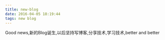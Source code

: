 ```yaml
---
title: new-blog
date: 2016-04-05 18:19:44
tags: new blog
---
```

Good news,新的Blog诞生,以后坚持写博客,分享技术,学习技术,better and better
